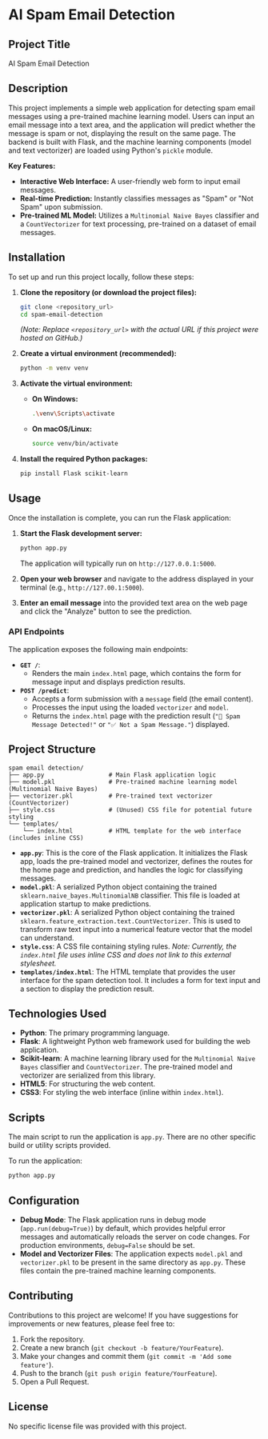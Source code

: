 # AI Spam Email Detection

## Project Title
AI Spam Email Detection

## Description
This project implements a simple web application for detecting spam email messages using a pre-trained machine learning model. Users can input an email message into a text area, and the application will predict whether the message is spam or not, displaying the result on the same page. The backend is built with Flask, and the machine learning components (model and text vectorizer) are loaded using Python's `pickle` module.

**Key Features:**
*   **Interactive Web Interface:** A user-friendly web form to input email messages.
*   **Real-time Prediction:** Instantly classifies messages as "Spam" or "Not Spam" upon submission.
*   **Pre-trained ML Model:** Utilizes a `Multinomial Naive Bayes` classifier and a `CountVectorizer` for text processing, pre-trained on a dataset of email messages.

## Installation

To set up and run this project locally, follow these steps:

1.  **Clone the repository (or download the project files):**
    ```bash
    git clone <repository_url>
    cd spam-email-detection
    ```
    *(Note: Replace `<repository_url>` with the actual URL if this project were hosted on GitHub.)*

2.  **Create a virtual environment (recommended):**
    ```bash
    python -m venv venv
    ```

3.  **Activate the virtual environment:**
    *   **On Windows:**
        ```bash
        .\venv\Scripts\activate
        ```
    *   **On macOS/Linux:**
        ```bash
        source venv/bin/activate
        ```

4.  **Install the required Python packages:**
    ```bash
    pip install Flask scikit-learn
    ```

## Usage

Once the installation is complete, you can run the Flask application:

1.  **Start the Flask development server:**
    ```bash
    python app.py
    ```
    The application will typically run on `http://127.0.0.1:5000`.

2.  **Open your web browser** and navigate to the address displayed in your terminal (e.g., `http://127.00.1:5000`).

3.  **Enter an email message** into the provided text area on the web page and click the "Analyze" button to see the prediction.

### API Endpoints

The application exposes the following main endpoints:

*   **`GET /`**:
    *   Renders the main `index.html` page, which contains the form for message input and displays prediction results.
*   **`POST /predict`**:
    *   Accepts a form submission with a `message` field (the email content).
    *   Processes the input using the loaded `vectorizer` and `model`.
    *   Returns the `index.html` page with the prediction result (`"🚨 Spam Message Detected!"` or `"✅ Not a Spam Message."`) displayed.

## Project Structure

```
spam email detection/
├── app.py                  # Main Flask application logic
├── model.pkl               # Pre-trained machine learning model (Multinomial Naive Bayes)
├── vectorizer.pkl          # Pre-trained text vectorizer (CountVectorizer)
├── style.css               # (Unused) CSS file for potential future styling
└── templates/
    └── index.html          # HTML template for the web interface (includes inline CSS)
```

*   **`app.py`**: This is the core of the Flask application. It initializes the Flask app, loads the pre-trained model and vectorizer, defines the routes for the home page and prediction, and handles the logic for classifying messages.
*   **`model.pkl`**: A serialized Python object containing the trained `sklearn.naive_bayes.MultinomialNB` classifier. This file is loaded at application startup to make predictions.
*   **`vectorizer.pkl`**: A serialized Python object containing the trained `sklearn.feature_extraction.text.CountVectorizer`. This is used to transform raw text input into a numerical feature vector that the model can understand.
*   **`style.css`**: A CSS file containing styling rules. *Note: Currently, the `index.html` file uses inline CSS and does not link to this external stylesheet.*
*   **`templates/index.html`**: The HTML template that provides the user interface for the spam detection tool. It includes a form for text input and a section to display the prediction result.

## Technologies Used

*   **Python**: The primary programming language.
*   **Flask**: A lightweight Python web framework used for building the web application.
*   **Scikit-learn**: A machine learning library used for the `Multinomial Naive Bayes` classifier and `CountVectorizer`. The pre-trained model and vectorizer are serialized from this library.
*   **HTML5**: For structuring the web content.
*   **CSS3**: For styling the web interface (inline within `index.html`).

## Scripts

The main script to run the application is `app.py`. There are no other specific build or utility scripts provided.

To run the application:
```bash
python app.py
```

## Configuration

*   **Debug Mode**: The Flask application runs in debug mode (`app.run(debug=True)`) by default, which provides helpful error messages and automatically reloads the server on code changes. For production environments, `debug=False` should be set.
*   **Model and Vectorizer Files**: The application expects `model.pkl` and `vectorizer.pkl` to be present in the same directory as `app.py`. These files contain the pre-trained machine learning components.

## Contributing

Contributions to this project are welcome! If you have suggestions for improvements or new features, please feel free to:

1.  Fork the repository.
2.  Create a new branch (`git checkout -b feature/YourFeature`).
3.  Make your changes and commit them (`git commit -m 'Add some feature'`).
4.  Push to the branch (`git push origin feature/YourFeature`).
5.  Open a Pull Request.

## License
No specific license file was provided with this project.